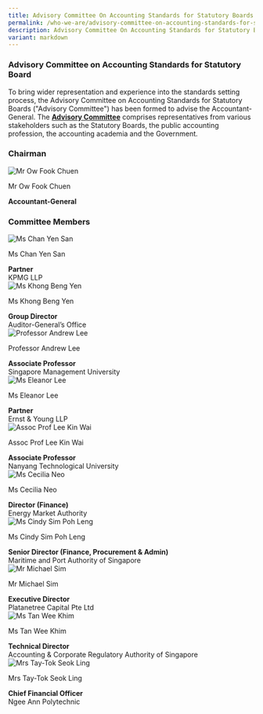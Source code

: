 ```yaml
---
title: Advisory Committee On Accounting Standards for Statutory Boards
permalink: /who-we-are/advisory-committee-on-accounting-standards-for-statutory-boards/
description: Advisory Committee On Accounting Standards for Statutory Boards
variant: markdown
---
```

### Advisory Committee on Accounting Standards for Statutory Board

  
	
To bring wider representation and experience into the standards setting process, the Advisory Committee on Accounting Standards for Statutory Boards ("Advisory Committee") has been formed to advise the Accountant-General. The&nbsp;**[Advisory Committee](/who-we-are/objectives-of-advisory-committee/)**&nbsp;comprises representatives from various stakeholders such as the Statutory Boards, the public accounting profession, the accounting academia and the Government.

### **Chairman**
<div class="row">
    <div class="col is-4">
       <img src="/images/Images/Default%20Source/Who%20We%20Are/ow-fook-chuen-20230321-latest.jpg" alt="Mr Ow Fook Chuen">
    </div>
    <div class="col is-8">
        <p class="title is-4">Mr Ow Fook Chuen</p>
        <strong>Accountant-General</strong>
    </div>
</div>

### **Committee Members**
<div class="row">
    <div class="col is-4">
        <img src="/images/Images/Default%20Source/Who%20We%20Are/chan-yen-san-20230321-1-latest.jpg" alt="Ms Chan Yen San">
    </div>
    <div class="col is-8">
        <p class="title is-4">Ms Chan Yen San</p>
        <strong>Partner</strong>
        <br> KPMG LLP
    </div>
</div>

<div class="row">
    <div class="col is-4">
             <img src="/images/Images/Default%20Source/Who%20We%20Are/khong_beng_yen_latest.jpg" alt="Ms Khong Beng Yen">
    </div>
    <div class="col is-8">
        <p class="title is-4">Ms Khong Beng Yen</p>
        <strong>Group Director </strong> 
        <br> Auditor-General’s Office
    </div>
</div>

<div class="row">
    <div class="col is-4">
        <img src="/images/Images/Default%20Source/Who%20We%20Are/andrew-lee-20230321-1-latest.jpg" alt="Professor Andrew Lee">
    </div>
    <div class="col is-8">
        <p class="title is-4">Professor Andrew Lee</p>
        <strong>Associate Professor </strong>
        <br> Singapore Management University            </div>
</div>

<div class="row">
    <div class="col is-4">
        <img src="/images/Images/Default%20Source/Who%20We%20Are/eleanor-lee-20230321-latest.jpg" alt="Ms Eleanor Lee">
    </div>
    <div class="col is-8">
        <p class="title is-4">Ms Eleanor Lee</p>
        <strong>Partner</strong>
        <br> Ernst &amp; Young LLP
    </div>
</div>

<div class="row">
    <div class="col is-4">
        <img src="/images/Images/Default%20Source/Who%20We%20Are/leekinwai_latest.jpg" alt="Assoc Prof Lee Kin Wai">
    </div>
    <div class="col is-8">
        <p class="title is-4">Assoc Prof Lee Kin Wai</p>
        <strong>Associate Professor</strong>
        <br> Nanyang Technological University
    </div>
</div>

<div class="row">
    <div class="col is-4">
        <img src="/images/Images/Default%20Source/Who%20We%20Are/cecilia-neo_corporate-photo_sep-2022-20230321-latest.jpg" alt="Ms Cecilia Neo">
    </div>
    <div class="col is-8">
        <p class="title is-4">Ms Cecilia Neo</p>
        <strong>Director (Finance)</strong>
        <br> Energy Market Authority
        <br>        
    </div>
</div>

<div class="row">
    <div class="col is-4">
        <img src="/images/Images/Default%20Source/Who%20We%20Are/cindy_sim_poh_leng_latest.jpg" alt="Ms Cindy Sim Poh Leng">
    </div>
    <div class="col is-8">
        <p class="title is-4">Ms Cindy Sim Poh Leng</p>
        <strong>Senior Director (Finance, Procurement &amp; Admin)</strong>
        <br> Maritime and Port Authority of Singapore
    </div>
</div>

<div class="row">
    <div class="col is-4">
        <img src="/images/Images/Default%20Source/Who%20We%20Are/michael_sim_latest.jpg" alt="Mr Michael Sim">
    </div>
    <div class="col is-8">
        <p class="title is-4">Mr Michael Sim</p>
        <strong>Executive Director</strong>
        <br> Platanetree Capital Pte Ltd
    </div>
</div>

<div class="row">
    <div class="col is-4">
        <img src="/images/Images/Default%20Source/Who%20We%20Are/tan_wee_khim_latest.png" alt="Ms Tan Wee Khim">
    </div>
    <div class="col is-8">
        <p class="title is-4">Ms Tan Wee Khim</p>
        <strong>Technical Director</strong>
        <br> Accounting &amp; Corporate Regulatory Authority of Singapore
    </div>
</div>

<div class="row">
    <div class="col is-4">
        <img src="/images/Images/Default%20Source/Who%20We%20Are/tay_tok_seok_ling_latest.jpg" alt="Mrs Tay-Tok Seok Ling">
    </div>
    <div class="col is-8">
        <p class="title is-4">Mrs Tay-Tok Seok Ling</p>
        <strong>Chief Financial Officer</strong>
        <br> Ngee Ann Polytechnic
    </div>
</div>